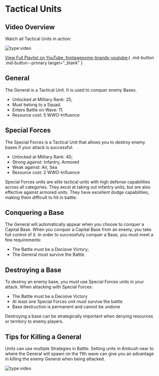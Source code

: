 # Tactical Units

## Video Overview

Watch all Tactical Units in action:

![type:video](https://www.youtube.com/embed/KEDrPPKfwnk?list=PLRQ5jyWDvu9M-_VXCjuQer9SERVtavr-R)

[View Full Playlist on YouTube :fontawesome-brands-youtube:](https://www.youtube.com/playlist?list=PLRQ5jyWDvu9M-_VXCjuQer9SERVtavr-R){ .md-button .md-button--primary target="_blank" }

## General

The General is a Tactical Unit. It is used to conquer enemy Bases.

-   Unlocked at Military Rank: 25;
-   Must belong to a Squad.
-   Enters Battle on Wave: 11.
-   Resource cost: 5 WWO-Influence

## Special Forces

The Special Forces is a Tactical Unit that allows you to destroy enemy bases if your attack is successful.

-   Unlocked at Military Rank: 40;
-   Strong against: Infantry, Armored
-   Weak against: Air, Sea
-   Resource cost: 2 WWO-Influence

Special Forces units are elite tactical units with high defense capabilities across all categories. They excel at taking out infantry units, but are also effective against armored units. They have excellent dodge capabilities, making them difficult to hit in battle.

## Conquering a Base

The General will automatically appear when you choose to conquer a Capital Base. When you conquer a
Capital Base from an enemy, you take full control of it. In order to successfully conquer a Base,
you must meet a few requirements:

-   The Battle must be a Decisive Victory;
-   The General must survive the Battle.

## Destroying a Base

To destroy an enemy base, you must use Special Forces units in your attack. When attacking with Special Forces:

-   The Battle must be a Decisive Victory
-   At least one Special Forces unit must survive the battle
-   Base destruction is permanent and cannot be undone

Destroying a base can be strategically important when denying resources or territory to enemy players.

## Tips for Killing a General

Units can use multiple Strategies in Battle. Setting units in Ambush near to where the General will
spawn on the 11th wave can give you an advantage in killing the enemy General when being attacked.

![type:video](https://www.youtube.com/embed/72wfKeyGGh4)
